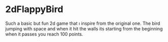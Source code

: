 # 2dFlappyBird
Such a basic but fun 2d game that ı inspire from the original one.
The bird jumping with space and when it hit the walls its starting from the beginning when it passes you reach 100 points.

